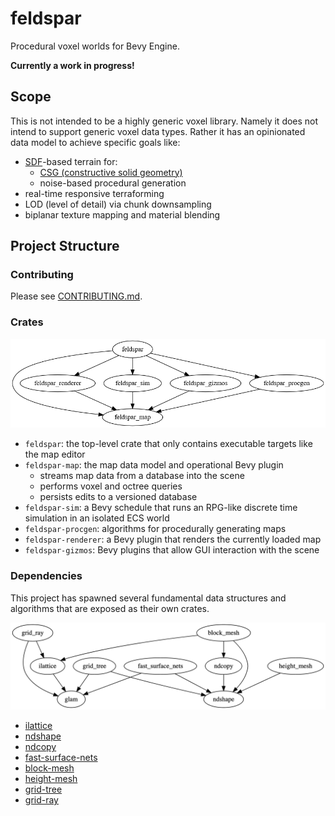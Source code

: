# feldspar

Procedural voxel worlds for Bevy Engine.

**Currently a work in progress!**

## Scope

This is not intended to be a highly generic voxel library. Namely it does not intend to support generic voxel data types.
Rather it has an opinionated data model to achieve specific goals like:

- [SDF](https://en.wikipedia.org/wiki/Signed_distance_function)-based terrain for:
  - [CSG (constructive solid geometry)](https://en.wikipedia.org/wiki/Constructive_solid_geometry)
  - noise-based procedural generation
- real-time responsive terraforming
- LOD (level of detail) via chunk downsampling
- biplanar texture mapping and material blending

## Project Structure

### Contributing

Please see [CONTRIBUTING.md](https://github.com/bonsairobo/feldspar/blob/main/CONTRIBUTING.md).

### Crates

![crates](assets/crates.png)

- `feldspar`: the top-level crate that only contains executable targets like the map editor
- `feldspar-map`: the map data model and operational Bevy plugin
  - streams map data from a database into the scene
  - performs voxel and octree queries
  - persists edits to a versioned database
- `feldspar-sim`: a Bevy schedule that runs an RPG-like discrete time simulation in an isolated ECS world
- `feldspar-procgen`: algorithms for procedurally generating maps
- `feldspar-renderer`: a Bevy plugin that renders the currently loaded map
- `feldspar-gizmos`: Bevy plugins that allow GUI interaction with the scene

### Dependencies

This project has spawned several fundamental data structures and algorithms that are exposed as their own crates.

![dependencies](assets/dependencies.png)

- [ilattice](https://github.com/bonsairobo/ilattice-rs)
- [ndshape](https://github.com/bonsairobo/ndshape-rs)
- [ndcopy](https://github.com/bonsairobo/ndcopy-rs)
- [fast-surface-nets](https://github.com/bonsairobo/fast-surface-nets-rs)
- [block-mesh](https://github.com/bonsairobo/block-mesh-rs)
- [height-mesh](https://github.com/bonsairobo/height-mesh-rs)
- [grid-tree](https://github.com/bonsairobo/grid-tree-rs)
- [grid-ray](https://github.com/bonsairobo/grid-ray-rs)
